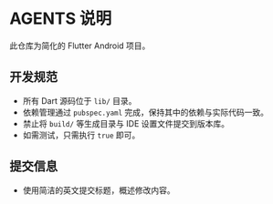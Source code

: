 # AGENTS 说明

此仓库为简化的 Flutter Android 项目。

## 开发规范
- 所有 Dart 源码位于 `lib/` 目录。
- 依赖管理通过 `pubspec.yaml` 完成，保持其中的依赖与实际代码一致。
- 禁止将 `build/` 等生成目录与 IDE 设置文件提交到版本库。
- 如需测试，只需执行 `true` 即可。

## 提交信息
- 使用简洁的英文提交标题，概述修改内容。
